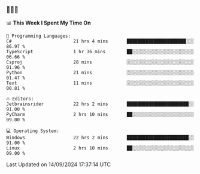 ### 👋👋👋
<!--START_SECTION:waka-->
📊 **This Week I Spent My Time On** 

```text
💬 Programming Languages: 
C#                       21 hrs 4 mins       ██████████████████████░░░   86.97 % 
TypeScript               1 hr 36 mins        ██░░░░░░░░░░░░░░░░░░░░░░░   06.66 % 
Csproj                   28 mins             ░░░░░░░░░░░░░░░░░░░░░░░░░   01.96 % 
Python                   21 mins             ░░░░░░░░░░░░░░░░░░░░░░░░░   01.47 % 
Text                     11 mins             ░░░░░░░░░░░░░░░░░░░░░░░░░   00.81 % 

🔥 Editors: 
Jetbrainsrider           22 hrs 2 mins       ███████████████████████░░   91.00 % 
PyCharm                  2 hrs 10 mins       ██░░░░░░░░░░░░░░░░░░░░░░░   09.00 % 

💻 Operating System: 
Windows                  22 hrs 2 mins       ███████████████████████░░   91.00 % 
Linux                    2 hrs 10 mins       ██░░░░░░░░░░░░░░░░░░░░░░░   09.00 % 
```


 Last Updated on 14/09/2024 17:37:14 UTC
<!--END_SECTION:waka-->
